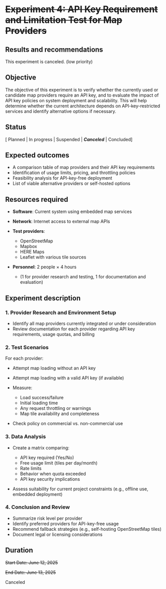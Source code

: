 # ~~Experiment 4: API Key Requirement and Limitation Test for Map Providers~~

## Results and recommendations

This experiment is canceled. (low priority)

## Objective

The objective of this experiment is to verify whether the currently used or candidate map providers require an API key, and to evaluate the impact of API key policies on system deployment and scalability.
This will help determine whether the current architecture depends on API-key-restricted services and identify alternative options if necessary.

## Status

[ Planned | In progress | Suspended | ***Canceled*** | Concluded]

## Expected outcomes

* A comparison table of map providers and their API key requirements
* Identification of usage limits, pricing, and throttling policies
* Feasibility analysis for API-key-free deployment
* List of viable alternative providers or self-hosted options

## Resources required

* **Software**: Current system using embedded map services
* **Network**: Internet access to external map APIs
* **Test providers**:

  * OpenStreetMap 
  * Mapbox
  * HERE Maps
  * Leaflet with various tile sources
* **Personnel**: 2 people × 4 hours

  * (1 for provider research and testing, 1 for documentation and evaluation)

## Experiment description

### 1. Provider Research and Environment Setup

* Identify all map providers currently integrated or under consideration
* Review documentation for each provider regarding API key requirements, usage quotas, and billing

### 2. Test Scenarios

For each provider:

* Attempt map loading without an API key
* Attempt map loading with a valid API key (if available)
* Measure:

  * Load success/failure
  * Initial loading time
  * Any request throttling or warnings
  * Map tile availability and completeness
* Check policy on commercial vs. non-commercial use

### 3. Data Analysis

* Create a matrix comparing:

  * API key required (Yes/No)
  * Free usage limit (tiles per day/month)
  * Rate limits
  * Behavior when quota exceeded
  * API key security implications
* Assess suitability for current project constraints (e.g., offline use, embedded deployment)

### 4. Conclusion and Review

* Summarize risk level per provider
* Identify preferred providers for API-key-free usage
* Recommend fallback strategies (e.g., self-hosting OpenStreetMap tiles)
* Document legal or licensing considerations

## Duration

~~Start Date: June 12, 2025~~

~~End Date: June 13, 2025~~

Canceled
